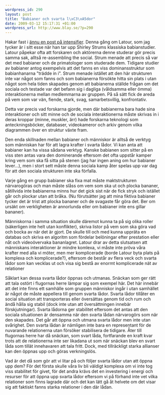 ```yaml
--- 
wordpress_id: 290
layout: post
title: "Babianer och svarta l\xC3\xA5dor"
date: 2009-03-12 15:17:31 +01:00
wordpress_url: http://www.blay.se/?p=290
---
```

Hakar fast i <a href="http://christopherkullenberg.se/?p=538">ännu en post på intensifier</a>. Denna gång om Latour, som jag tycker är i sitt esse när han tar upp Shirley Strums klassiska babianstudier. Latour påpekar ofta att forskaren och aktörerna denne studerar gör precis samma sak, alltså re-assembling the social. Strum menade att precis så var det med babianer och de primatologer som studerade dem. Tidigare studier av babianer antog exempelvis att det fanns en viss dominansstruktur som babianhanarna "trädde in i". Strum menade istället att den här strukturen inte var något som fanns och som babianerna försökte hitta sin plats i utan något som hela tiden skapades genom att babianerna ställde frågan om det sociala och testade var det befann sig i dagliga (våldsamma eller ömma) interaktionerna mellan medlemmarna av gruppen. På så sätt fick de areda på vem som var vän, fiende, stark, svag, samarbetsvillig, konfrontativ.

Detta var precis vad forskarna gjorde, men där babianerna bara hade sina interaktioner och sitt minne och de sociala interaktionerna måste skrivas in i deras kroppar (minne, muskler, ärr) hade forskarna teknologi som anteckningsböcker, databaser, videokameror och arkiv genom vilka diagrammen över en struktur växte fram.

Den enda skillnaden mellan babianer och människor är alltså de verktyg som människan har för att lagra krafter i svarta lådor. Vi kan anta att babianer kan ha vissa sådana verktyg. Kanske babianen som sitter på en viss sten antas vara den dominerande eftersom det ofta uppstår kamper kring vem som ska få sitta på stenen (jag har ingen aning om hur babianer lever...), men i stort sett måste denna sociala kamp åter spelas upp var dag för att den sociala strukturen inte ska förfalla.

Varje gång en grupp babianer ska fixa mat måste maktstrukturen närvarogöras och man måste slåss om vem som ska ut och plocka bananer, såtillvida inte babianerna minns hur det gick sist när de fick stryk och istället går och plockar utan att bråka. (Nu förutsätter jag att mina fiktiva babianer tycker det är trist att plocka bananer och de svagaste får göra det. Ber om ursäkt om verkligheten är annorlunda eller om babianer inte ens gillar bananer).

Människorna i samma situation skulle däremot kunna ta på sig olika roller (säkerligen inte helt utan konflikter), skriva listor på vem som ska göra vad och bocka av när det är gjort. De skulle till och med kunna uppräta en databas och skriva en algoritm som fördelar belöningar efter prestation eller nåt och videoövervaka bananlagret. Latour drar av detta slutsatsen att människans interaktioner är mindre komlexa, vi måste inte pröva våra krafter med alla vi möter, men mer komplicerade (borde Latour byta plats på komplexa och komplicerade?), eftersom de består av flera veck och svarta lådor som kan vecklas ut och visa sig bestå av enormt komplicerade nät av relationer

Såklart kan dessa svarta lådor öppnas och utmanas. Snäckan som ger rätt att tala ostört i flugornas herre lämpar sig som exempel här. Det här innebär att det inte finns ett samhälle som gruppen människor ingår i utan samhället är något de måste appellera till genom svarta lådor. Svarta lådor tillåter en social situation att transporteras eller översättas genom tid och rum och ändå hålla sig stabil (dock inte utan att översättningen innebär förskjutningar). Svarta lådorna ger stabilitet eftersom det antas att den sociala situationen är densamma när den svarta lådan närvarogörs som när den skapades. Det går att öppna och utmana svarta lådor men inte utan svårighet. Den svarta lådan är nämligen inte bara en representant för de nuvarande relationerna utan försöker stabilisera de tidigare. Åter till flugornas herre har då snäckan, som svart låda, fortfarande en kraft kvar trots att de relationerna inte ser likadana ut som när snäckan blev en svart låda som tillät innehavaren att tala fritt. Dock, med tillräckligt starka allianser kan den öppnas upp och göras verkningslös.

Vad är det då som gör att vi litar på och följer svarta lådor utan att öppna upp dem? För det första skulle våra liv bli väldigt komplexa om vi inte tog viss stabilitet för givet, för det andra krävs det en investering i energi och resurser för att öppna upp svarta lådor eftersom vi på förhand inte vet vilka relationer som finns lagrade där och det kan lätt gå åt helvete om det visar sig att faktiskt fanns starka relationer i den där lådan.
